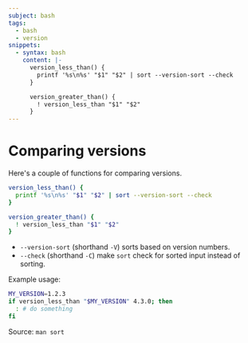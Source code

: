 ```yaml
---
subject: bash
tags:
  - bash
  - version
snippets:
  - syntax: bash
    content: |-
      version_less_than() {
        printf '%s\n%s' "$1" "$2" | sort --version-sort --check
      }

      version_greater_than() {
        ! version_less_than "$1" "$2"
      }
---
```


# Comparing versions

Here's a couple of functions for comparing versions.

```bash
version_less_than() {
  printf '%s\n%s' "$1" "$2" | sort --version-sort --check
}

version_greater_than() {
  ! version_less_than "$1" "$2"
}
```

- `--version-sort` (shorthand `-V`) sorts based on version numbers.
- `--check` (shorthand `-C`) make `sort` check for sorted input instead of sorting.

Example usage:

```bash
MY_VERSION=1.2.3
if version_less_than "$MY_VERSION" 4.3.0; then
  : # do something
fi
```

Source: `man sort`
